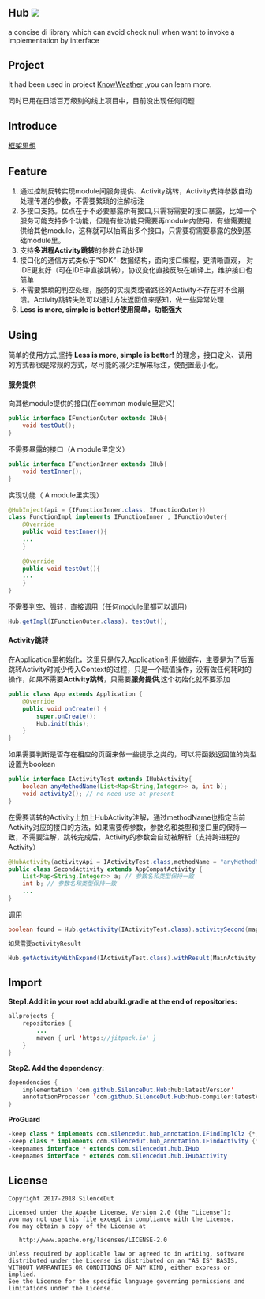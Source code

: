 ## Hub [![](https://jitpack.io/v/SilenceDut/Hub.svg)](https://jitpack.io/#SilenceDut/Hub)
a concise di library which can avoid check null when want to invoke a implementation by interface

## Project

It had been used in project [KnowWeather](https://github.com/SilenceDut/KnowWeather) ,you can learn more.

同时已用在日活百万级别的线上项目中，目前没出现任何问题

## Introduce
[框架思想](http://www.silencedut.com/2018/08/12/%E4%B8%80%E7%A7%8D%E5%9F%BA%E4%BA%8E%E6%8E%A5%E5%8F%A3%E5%8C%96%E3%80%81%E6%B8%85%E6%99%B0%E6%98%93%E8%AF%BB%E7%9A%84%E8%B7%AF%E7%94%B1%E6%A1%86%E6%9E%B6%E2%80%94%E2%80%94Hub/)

## Feature

1. 通过控制反转实现module间服务提供、Activity跳转，Activity支持参数自动处理传递的参数，不需要繁琐的注解标注
2. 多接口支持。优点在于不必要暴露所有接口,只需将需要的接口暴露，比如一个服务可能支持多个功能，但是有些功能只需要再module内使用，有些需要提供给其他module，这样就可以抽离出多个接口，只需要将需要暴露的放到基础module里。
3. 支持**多进程Activity跳转**的参数自动处理
4. 接口化的通信方式类似于“SDK”+数据结构，面向接口编程，更清晰直观， 对IDE更友好（可在IDE中直接跳转），协议变化直接反映在编译上，维护接口也简单
5. 不需要繁琐的判空处理，服务的实现类或者路径的Activity不存在时不会崩溃。Activity跳转失败可以通过方法返回值来感知，做一些异常处理
6. **Less is more, simple is better!使用简单，功能强大**

## Using

简单的使用方式,坚持 **Less is more, simple is better!** 的理念，接口定义、调用的方式都很是常规的方式，尽可能的减少注解来标注，使配置最小化。

#### 服务提供


向其他module提供的接口(在common module里定义)
```java
public interface IFunctionOuter extends IHub{
	void testOut();
}
```

不需要暴露的接口（A module里定义）

```java
public interface IFunctionInner extends IHub{
	void testInner();
}
```

实现功能（ A module里实现）
```java
@HubInject(api = {IFunctionInner.class, IFunctionOuter})
class FunctionImpl implements IFunctionInner , IFunctionOuter{
    @Override
    public void testInner(){
    ...
    }
    
    @Override
    public void testOut(){
    ...
    }
}
```

不需要判空、强转，直接调用（任何module里都可以调用）

```java
Hub.getImpl(IFunctionOuter.class). testOut();
```

#### Activity跳转

在Application里初始化，这里只是传入Application引用做缓存，主要是为了后面跳转Activity时减少传入Context的过程，只是一个赋值操作，没有做任何耗时的操作，如果不需要**Activity跳转**，只需要**服务提供**,这个初始化就不要添加

```java
public class App extends Application {
    @Override
    public void onCreate() {
        super.onCreate();
        Hub.init(this);
    }
}
```

如果需要判断是否存在相应的页面来做一些提示之类的，可以将函数返回值的类型设置为boolean

```java
public interface IActivityTest extends IHubActivity{
    boolean anyMethodName(List<Map<String,Integer>> a, int b); 
    void activity2(); // no need use at present
}
```

在需要调转的Activity上加上HubActivity注解，通过methodName也指定当前Activity对应的接口的方法，如果需要传参数，参数名和类型和接口里的保持一致，不需要注解，跳转完成后，Activity的参数会自动被解析（支持跨进程的Activity）

```java
@HubActivity(activityApi = IActivityTest.class,methodName = "anyMethodName")
public class SecondActivity extends AppCompatActivity {
    List<Map<String,Integer>> a; // 参数名和类型保持一致
    int b; // 参数名和类型保持一致
    ...
}
```
调用
```java
boolean found = Hub.getActivity(IActivityTest.class).activitySecond(mapList,9);

如果需要activityResult 

Hub.getActivityWithExpand(IActivityTest.class).withResult(MainActivity.this,10).build().activitySecond(mapList,9);
```


## Import

**Step1.Add it in your root add abuild.gradle at the end of repositories:**

```java
allprojects {
	repositories {
		...
		maven { url 'https://jitpack.io' }
	}
}
```


**Step2. Add the dependency:**

```java
dependencies {
    implementation 'com.github.SilenceDut.Hub:hub:latestVersion'
    annotationProcessor 'com.github.SilenceDut.Hub:hub-compiler:latestVersion'
}
```

**ProGuard**
```java
-keep class * implements com.silencedut.hub_annotation.IFindImplClz {*;}
-keep class * implements com.silencedut.hub_annotation.IFindActivity {*;}
-keepnames interface * extends com.silencedut.hub.IHub
-keepnames interface * extends com.silencedut.hub.IHubActivity
```

## License
```
Copyright 2017-2018 SilenceDut

Licensed under the Apache License, Version 2.0 (the "License");
you may not use this file except in compliance with the License.
You may obtain a copy of the License at

   http://www.apache.org/licenses/LICENSE-2.0

Unless required by applicable law or agreed to in writing, software
distributed under the License is distributed on an "AS IS" BASIS,
WITHOUT WARRANTIES OR CONDITIONS OF ANY KIND, either express or implied.
See the License for the specific language governing permissions and
limitations under the License.
```